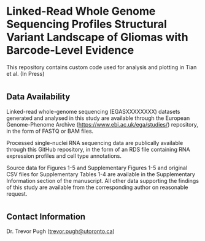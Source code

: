 # Linked-Read Whole Genome Sequencing Profiles Structural Variant Landscape of Gliomas with Barcode-Level Evidence

 
This repository contains custom code used for analysis and plotting in Tian et al. (In Press)


#
## Data Availability

Linked-read whole-genome sequencing (EGASXXXXXXXX) datasets generated and analysed in this study are available through the European Genome-Phenome Archive (https://www.ebi.ac.uk/ega/studies/) repository, in the form of FASTQ or BAM files.   

Processed single-nuclei RNA sequencing data are publically available through this GitHub repository, in the form of an RDS file containing RNA expression profiles and cell type annotations.

Source data for Figures 1-5 and Supplementary Figures 1-5 and original CSV files for Supplementary Tables 1-4 are available in the Supplementary Information section of the manuscript. All other data supporting the findings of this study are available from the corresponding author on reasonable request.   

#
## Contact Information
Dr. Trevor Pugh (trevor.pugh@utoronto.ca)